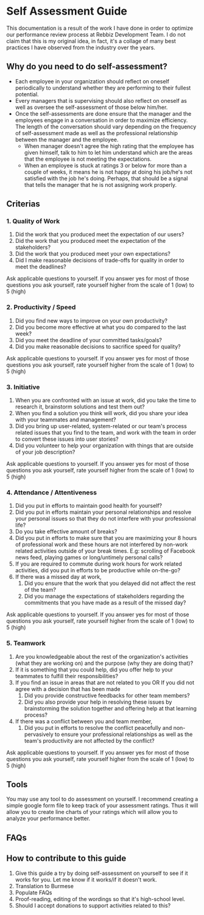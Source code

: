# Self Assessment Guide

This documentation is a result of the work I have done in order to optimize our performance review process at Rebbiz Development Team. I do not claim that this is my original idea, in fact, it's a collage of many best practices I have observed from the industry over the years.

## Why do you need to do self-assessment?

- Each employee in your organization should reflect on oneself periodically to understand whether they are performing to their fullest potential.
- Every managers that is supervising should also reflect on oneself as well as oversee the self-assessment of those below him/her.
- Once the self-assessments are done ensure that the manager and the employees engage in a conversation in order to maximize efficiency. The length of the conversation should vary depending on the frequency of self-assessment made as well as the professional relationship between the manager and the employee.
	- When manager doesn't agree the high rating that the employee has given himself, talk to him to let him understand which are the areas that the employee is not meeting the expectations.
	- When an employee is stuck at ratings 3 or below for more than a couple of weeks, it means he is not happy at doing his job/he's not satisfied with the job he's doing. Perhaps, that should be a signal that tells the manager that he is not assigning work properly.

## Criterias

### 1. Quality of Work

1. Did the work that you produced meet the expectation of our users?
2. Did the work that you produced meet the expectation of the stakeholders?
3. Did the work that you produced meet your own expectations?
4. Did I make reasonable decisions of trade-offs for quality in order to meet the deadlines?

Ask applicable questions to yourself. If you answer yes for most of those questions you ask yourself, rate yourself higher from the scale of 1 (low) to 5 (high)

### 2. Productivity / Speed

1. Did you find new ways to improve on your own productivity?
2. Did you become more effective at what you do compared to the last week?
3. Did you meet the deadline of your committed tasks/goals?
4. Did you make reasonable decisions to sacrifice speed for quality?

Ask applicable questions to yourself. If you answer yes for most of those questions you ask yourself, rate yourself higher from the scale of 1 (low) to 5 (high)

### 3. Initiative

1. When you are confronted with an issue at work, did you take the time to research it, brainstorm solutions and test them out?
2. When you find a solution you think will work, did you share your idea with your teammates and management?
3. Did you bring up user-related, system-related or our team's process related issues that you find to the team, and work with the team in order to convert these issues into user stories?
4. Did you volunteer to help your organization with things that are outside of your job description?

Ask applicable questions to yourself. If you answer yes for most of those questions you ask yourself, rate yourself higher from the scale of 1 (low) to 5 (high)

### 4. Attendance / Attentiveness

1. Did you put in efforts to maintain good health for yourself?
2. Did you put in efforts maintain your personal relationships and resolve your personal issues so that they do not interfere with your professional life?
3. Do you take effective amount of breaks?
4. Did you put in efforts to make sure that you are maximizing your 8 hours of professional work and these hours are not interfered by non-work related activities outside of your break times. E.g: scrolling of Facebook news feed, playing games or long/untimely personal calls?
5. If you are required to commute during work hours for work related activities, did you put in efforts to be productive while on-the-go?
6. If there was a missed day at work,
	1. Did you ensure that the work that you delayed did not affect the rest of the team?
	2. Did you manage the expectations of stakeholders regarding the commitments that you have made as a result of the missed day?

Ask applicable questions to yourself. If you answer yes for most of those questions you ask yourself, rate yourself higher from the scale of 1 (low) to 5 (high)

### 5. Teamwork

1. Are you knowledgeable about the rest of the organization's activities (what they are working on) and the purpose (why they are doing that)?
2. If it is something that you could help, did you offer help to your teammates to fulfill their responsibilities?
3. If you find an issue in areas that are not related to you OR If you did not agree with a decision that has been made
	1. Did you provide constructive feedbacks for other team members?
	2. Did you also provide your help in resolving these issues by brainstorming the solution together and offering help at that learning process?
4. If there was a conflict between you and team member,
	1. Did you put in efforts to resolve the conflict peacefully and non-pervasively to ensure your professional relationships as well as the team's productivity are not affected by the conflict?

Ask applicable questions to yourself. If you answer yes for most of those questions you ask yourself, rate yourself higher from the scale of 1 (low) to 5 (high)

## Tools

You may use any tool to do assessment on yourself. I recommend creating
a simple google form file to keep track of your assessment ratings. Thus
it will allow you to create line charts of your ratings which will allow
you to analyze your performance better.

## FAQs

## How to contribute to this guide

1. Give this guide a try by doing self-assessment on yourself to see if
   it works for you. Let me know if it works/if it doesn't work.
2. Translation to Burmese
3. Populate FAQs
3. Proof-reading, editing of the wordings so that it's high-school
   level.
4. Should I accept donations to support activities related to this?

